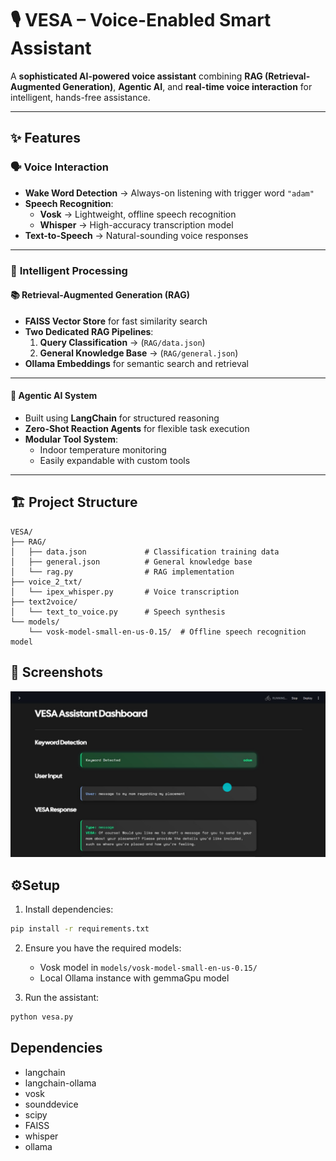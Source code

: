 # 🎙️ VESA – Voice-Enabled Smart Assistant  

A **sophisticated AI-powered voice assistant** combining **RAG (Retrieval-Augmented Generation)**, **Agentic AI**, and **real-time voice interaction** for intelligent, hands-free assistance.  

---

## ✨ Features  

### 🗣️ **Voice Interaction**  
- **Wake Word Detection** → Always-on listening with trigger word `"adam"`  
- **Speech Recognition**:  
  - **Vosk** → Lightweight, offline speech recognition  
  - **Whisper** → High-accuracy transcription model  
- **Text-to-Speech** → Natural-sounding voice responses  

---

### 🧠 **Intelligent Processing**  

#### 📚 **Retrieval-Augmented Generation (RAG)**  
- **FAISS Vector Store** for fast similarity search  
- **Two Dedicated RAG Pipelines**:  
  1. **Query Classification** → (`RAG/data.json`)  
  2. **General Knowledge Base** → (`RAG/general.json`)  
- **Ollama Embeddings** for semantic search and retrieval  

---

#### 🤖 **Agentic AI System**  
- Built using **LangChain** for structured reasoning  
- **Zero-Shot Reaction Agents** for flexible task execution  
- **Modular Tool System**:  
  - Indoor temperature monitoring  
  - Easily expandable with custom tools  

---

## 🏗️ Project Structure  
```plaintext
VESA/
├── RAG/
│   ├── data.json             # Classification training data
│   ├── general.json          # General knowledge base
│   └── rag.py                # RAG implementation
├── voice_2_txt/
│   └── ipex_whisper.py       # Voice transcription
├── text2voice/
│   └── text_to_voice.py      # Speech synthesis
└── models/
    └── vosk-model-small-en-us-0.15/  # Offline speech recognition model
```

## 📸 Screenshots
![Screenshot of VESA](Screenshot%202025-08-02%20193613.png)



## ⚙️Setup

1. Install dependencies:
```sh
pip install -r requirements.txt
```

2. Ensure you have the required models:
   - Vosk model in `models/vosk-model-small-en-us-0.15/`
   - Local Ollama instance with gemmaGpu model

3. Run the assistant:
```sh
python vesa.py
```

## Dependencies

- langchain
- langchain-ollama
- vosk
- sounddevice
- scipy
- FAISS
- whisper
- ollama
